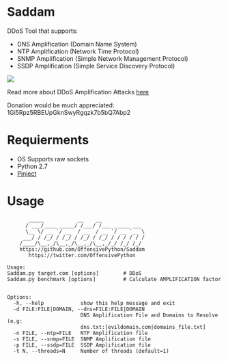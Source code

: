 # Saddam
DDoS Tool that supports:
  * DNS Amplification (Domain Name System)
  * NTP Amplification (Network Time Protocol)
  * SNMP Amplification (Simple Network Management Protocol)
  * SSDP Amplification (Simple Service Discovery Protocol)

![](http://2.bp.blogspot.com/-TkNwFJsznto/VOs3l0uSgDI/AAAAAAAAALQ/S5BNt8ULwpg/s1600/9.png)

Read more about DDoS Amplification Attacks [here](http://www.pythonforpentesting.com/2015/02/ddos-amplification-attacks.html)

Donation would be much appreciated: 1Gi5Rpz5RBEUpGknSwyRgqzk7b5bQ7Abp2
# Requierments
 * OS Supports raw sockets
 * Python 2.7
 * [Pinject](https://github.com/OffensivePython/Pinject)

# Usage
```
	   _____           __    __              
	  / ___/____ _____/ /___/ /___ _____ ___ 
	  \__ \/ __ `/ __  / __  / __ `/ __ `__ \
	 ___/ / /_/ / /_/ / /_/ / /_/ / / / / / /
	/____/\__,_/\__,_/\__,_/\__,_/_/ /_/ /_/ 
	https://github.com/OffensivePython/Saddam
	   https://twitter.com/OffensivePython

Usage: 
Saddam.py target.com [options]        # DDoS
Saddam.py benchmark [options]         # Calculate AMPLIFICATION factor


Options:
  -h, --help            show this help message and exit
  -d FILE:FILE|DOMAIN, --dns=FILE:FILE|DOMAIN
                        DNS Amplification File and Domains to Resolve (e.g:
                        dns.txt:[evildomain.com|domains_file.txt]
  -n FILE, --ntp=FILE   NTP Amplification file
  -s FILE, --snmp=FILE  SNMP Amplification file
  -p FILE, --ssdp=FILE  SSDP Amplification file
  -t N, --threads=N     Number of threads (default=1)
```
